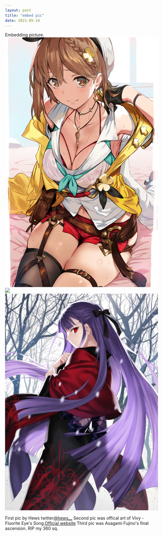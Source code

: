 ```yaml
---
layout: post
title: "embed pic"
date: 2021-05-24
---
```

Embedding picture.<br>
<a href="#img1"><img src="/images/86921342_p0.png"></a>
<a href="#" class="lightbox" id="img1"><span style="background-image: url('/images/86921342_p0.png')"></span></a><br>
<a href="#img2"><img src="https://vivy-portal.com/assets/img/top/main/kv3_pc.jpg"></a>
<a href="#_" class="lightbox" id="img2"><span style="background-image: url('https://vivy-portal.com/assets/img/top/main/kv3_pc.jpg')"></span></a><br>
<a href="#img3"><img src="/images/Asagami Fujino_4.png"></a>
<a href="#_" class="lightbox" id="img3"><span style="background-image: url('/images/Asagami Fujino_4.png')"></span></a>
<!-- The "picture.jpg" file is located in the images folder at the root of the current web; whereas <br> is enter or line break in html
 the href="#/#_" used depend if u want closing lightbox and back to top or not if yes use the earlier1--> 
<div class="body2">
First pic by Hews twitter<a href="https://twitter.com/hews__">@hews__</a>
Second pic was offical art of Vivy -Fluorite Eye's Song.<a href="https://vivy-portal.com/">Official website</a>
Third pic was Asagami Fujino's final ascension. RIP my 360 sq.
</div>
<script src="https://code.jquery.com/jquery-3.3.1.min.js"></script>
<script src="js/cs.js"></script>
